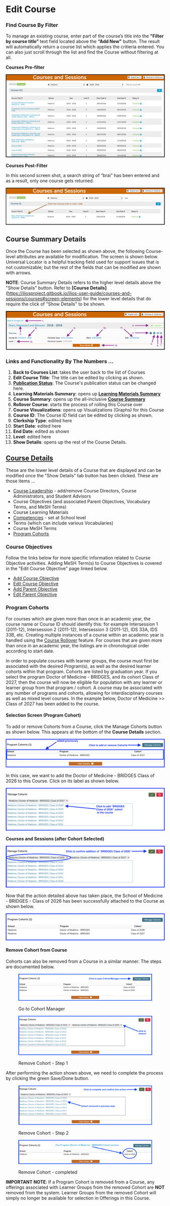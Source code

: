 # Edit Course

### Find Course By Filter

To manage an existing course, enter part of the course’s title into the **"Filter by course title”** text field located above the **“Add New”** button. The result will automatically return a course list which applies the critieria entered. You can also just scroll through the list and find the Course without filtering at all.

**Courses Pre-filter**

![Before Filtering](../../images/course_images/courses_pre_filter.png)

**Courses Post-Filter**

In this second screen shot, a search string of “brai” has been entered and as a result, only one course gets returned.

![After Filtering](../../images/course_images/courses_post_filter.png)

## Course Summary Details

Once the Course has been selected as shown above, the following Course-level attributes are available for modification. The screen is shown below. Universal Locator is a helpful tracking field used for support issues that is not customizable; but the rest of the fields that can be modified are shown with arrows.

**NOTE**: Course Summary Details refers to the higher level details above the "Show Details" button. Refer to **[Course Details]**(https://iliosproject.gitbook.io/ilios-user-guide/courses-and-sessions/courses#screen-elements) for the lower level details that do require the click of "Show Details" to be shown.

![Course Summary Details](../../images/course_images/course_summary_details.png)

### Links and Functionality By The Numbers ...

1. **Back to Courses List**: takes the user back to the list of Courses
2. **Edit Course Title**: The title can be edited by clicking as shown.
3. [**Publication Status**](../publishing.md): The Course's publication status can be changed here.
4. **Learning Materials Summary**: opens up [**Learning Materials Summary**](https://iliosproject.gitbook.io/ilios-user-guide/courses-and-sessions/courses/learning-materials-summary)
5. **Course Summary**: opens up the all-inclusive [**Course Summary**](https://iliosproject.gitbook.io/ilios-user-guide/courses-and-sessions/courses/course-summary)
6. **Rollover Course**: starts the process of rolling this Course over
7. **Course Visualizations**: opens up Visualizations (Graphs) for this Course
8. **Course ID**: The Course ID field can be edited by clicking as shown.
9. **Clerkship Type**: edited here
10. **Start Date**: edited here
11. **End Date**: edited as shown
12. **Level**: edited here
13. **Show Details**: opens up the rest of the Course Details.

## [Course Details](https://iliosproject.gitbook.io/ilios-user-guide/courses-and-sessions/courses#screen-elements)

These are the lower level details of a Course that are displayed and can be modified once the "Show Details" tab button has been clicked. These are those items ...

* [Course Leadership](https://iliosproject.gitbook.io/ilios-user-guide/courses-and-sessions/courses/course-leadership) - add/remove Course Directors, Course Administrators, and Student Advisors
* Course Objectives (and associated Parent Objectives, Vocabulary Terms, and MeSH Terms)
* Course Learning Materials
* [Competencies](https://iliosproject.gitbook.io/ilios-user-guide/schools/competencies) - set at School level
* Terms (which can include various Vocabularies)
* Course MeSH Terms
* [Program Cohorts](https://iliosproject.gitbook.io/ilios-user-guide/courses-and-sessions/courses/edit-course#program-cohorts)

### Course Objectives

Follow the links below for more specific information related to Course Objective activities. Adding MeSH Term(s) to Course Objectives is covered in the "Edit Course Objective" page linked below.

* [Add Course Objective](https://iliosproject.gitbook.io/ilios-user-guide/courses-and-sessions/courses/add-objective)
* [Edit Course Objective](https://iliosproject.gitbook.io/ilios-user-guide/courses-and-sessions/courses/edit-objective)
* [Add Parent Objective](https://iliosproject.gitbook.io/ilios-user-guide/courses-and-sessions/courses/add-parent-objective)
* [Edit Parent Objective](https://iliosproject.gitbook.io/ilios-user-guide/courses-and-sessions/courses/edit-parent-objective)

### Program Cohorts

For courses which are given more than once in an academic year, the course name or Course ID should identify this: for example Intersession 1 (2011-12), Intersession 2 (2011-12), Intersession 3 (2011-12), IDS 33A, IDS 33B, etc. Creating multiple instances of a course within an academic year is handled using the [Course Rollover](https://iliosproject.gitbook.io/ilios-user-guide/courses-and-sessions/courses/course-rollover) feature. For courses that are given more than once in an academic year, the listings are in chronological order according to start date.

In order to populate courses with learner groups, the course must first be associated with the desired Program(s), as well as the desired learner cohorts within that program. Cohorts are listed by graduation year. If you select the program Doctor of Medicine - BRIDGES, and its cohort Class of 2027, then the course will now be eligible for population with any learner or learner group from that program / cohort. A course may be associated with any number of programs and cohorts, allowing for interdisciplinary courses as well as mixed level courses. In the example below, Doctor of Medicine >> Class of 2027 has been added to the course.

#### **Selection Screen (Program Cohort)**

To add or remove Cohorts from a Course, click the Manage Cohorts button as shown below. This appears at the bottom of the **Course Details** section.

![Manage Cohorts](../../images/course_images/manage_cohorts.png)

In this case, we want to add the Doctor of Medicine - BRIDGES Class of 2026 to this Course. Click on its label as shown below.

![Select The Cohort](../../images/course_images/cohort_selector.png)

**Courses and Sessions (after Cohort Selected)**

![Confirm Cohort](../../images/course_images/cohort_added_confirm.png)

Now that the action detailed above has taken place, the School of Medicine - BRIDGES - Class of 2026 has been successfully attached to the Course as shown below.

![Cohort in List](../../images/course_images/cohort_added_in_list.png)

#### Remove Cohort from Course

Cohorts can also be removed from a Course in a similar manner. The steps are documented below.

<figure>
  <img src="../../images/course_images/remove_cohort_pre.png" alt="Remove Cohort">
    <figcaption><p>Go to Cohort Manager</p>
    </figcaption>
</figure>

<figure>
  <img src="../../images/course_images/remove_cohort_start.png" alt="Starting Point">
    <figcaption>
      <p>Remove Cohort - Step 1</p>
    </figcaption>
</figure>

After performing the action shown above, we need to complete the process by clicking the green Save/Done button.

<figure>
  <img src="../../images/course_images/removed_cohort_listed.png" alt="Back On the List">
    <figcaption>
      <p>Remove Cohort - Step 2</p>
    </figcaption>
</figure>

<figure>
  <img src="../../images/course_images/remove_cohort_completed.png" alt="Completed">
    <figcaption>
      <p>Remove Cohort - completed</p>
    </figcaption>
</figure>

**IMPORTANT NOTE**: If a Program Cohort is removed from a Course, any offerings associated with Learner Groups from the removed Cohort are **NOT** removed from the system. Learner Groups from the removed Cohort will simply no longer be available for selection in Offerings in this Course.

